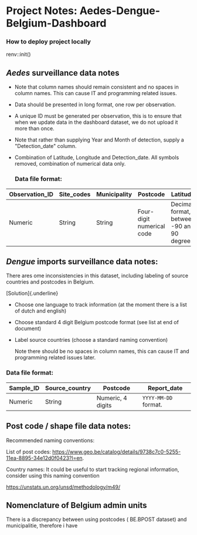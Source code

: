 # Project Notes: Aedes-Dengue-Belgium-Dashboard

### How to deploy project locally

renv::init()

## *Aedes* surveillance data notes

-   Note that column names should remain consistent and no spaces in column names. This can cause IT and programming related issues.

-   Data should be presented in long format, one row per observation.

-   A unique ID must be generated per observation, this is to ensure that when we update data in the dashboard dataset, we do not upload it more than once.

-   Note that rather than supplying Year and Month of detection, supply a "Detection_date" column.

-   Combination of Latitude, Longitude and Detection_date. All symbols removed, combination of numerical data only.

    ### Data file format:

| Observation_ID | Site_codes | Municipality | Postcode                  | Latitude             | Longitude            | Site_type     | Detection_date       |
|---------|---------|---------|---------|---------|---------|---------|---------|
| Numeric        | String     | String       | Four-digit numerical code | Decimal format, between -90 and 90 degrees | Decimal format between -180 and 180 degrees | String format | `YYYY-MM-DD` format |

## *Dengue* imports surveillance data notes:

There ares ome inconsistencies in this dataset, including labeling of source countries and postcodes in Belgium.

[Solution]{.underline}

-   Choose one language to track information (at the moment there is a list of dutch and english)

-   Choose standard 4 digit Belgium postcode format (see list at end of document)

-   Label source countries (choose a standard naming convention)

    Note there should be no spaces in column names, this can cause IT and programming related issues later.

### Data file format:

| Sample_ID | Source_country | Postcode       | Report_date                 |
|-----------|---------|-------------------|----------------------|
| Numeric   | String  | Numeric, 4 digits | `YYYY-MM-DD` format. |

## Post code / shape file data notes:

Recommended naming conventions:

List of post codes: <https://www.geo.be/catalog/details/9738c7c0-5255-11ea-8895-34e12d0f0423?l=en>.

Country names: It could be useful to start tracking regional information, consider using this naming convention

<https://unstats.un.org/unsd/methodology/m49/>

## Nomenclature of Belgium admin units
There is a discrepancy between using postcodes (
BE.BPOST dataset) and municipalitie, therefore i have 